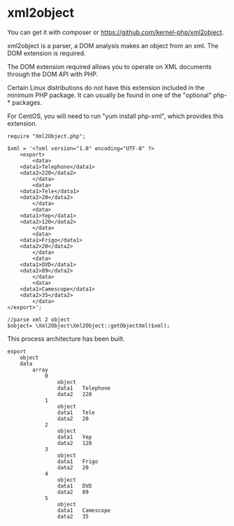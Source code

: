 # xml2object

You can get it with composer or https://github.com/kernel-php/xml2object.

xml2object is a parser, a DOM analysis makes an object from an xml. The DOM extension is required.

The DOM extension required allows you to operate on XML documents through the DOM API with PHP. 

Certain Linux distributions do not have this extension included in the minimum PHP package. It can usually be found in one of the "optional" php-* packages.

For CentOS, you will need to run "yum install php-xml", which provides this extension.


    require "Xml2Object.php";

    $xml = '<?xml version="1.0" encoding="UTF-8" ?>
        <export>
            <data>
		<data1>Telephone</data1>
		<data2>220</data2>
            </data>
            <data>
		<data1>Tele</data1>
		<data2>20</data2>
            </data>
            <data>
		<data1>Yep</data1>
		<data2>120</data2>
            </data>
            <data>
		<data1>Frigo</data1>
		<data2>20</data2>
            </data>
            <data>
		<data1>DVD</data1>
		<data2>89</data2>
            </data>
            <data>
		<data1>Camescope</data1>
		<data2>35</data2>
            </data>
    </export>';

    //parse xml 2 object
    $object= \Xml2Object\Xml2Object::getObjectXml($xml);

This process architecture has been built.

    export 	
        object
        data 	
            array
                0 	
                    object
                    data1 	Telephone
                    data2 	220
                1 	
                    object
                    data1 	Tele
                    data2 	20
                2 	
                    object
                    data1 	Yep
                    data2 	120
                3 	
                    object
                    data1 	Frigo
                    data2 	20
                4 	
                    object
                    data1 	DVD
                    data2 	89
                5 	
                    object
                    data1 	Camescope
                    data2 	35